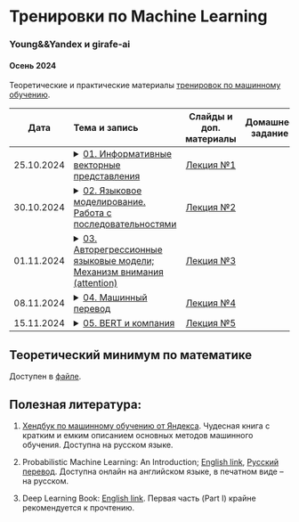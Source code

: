 # Тренировки по Machine Learning
### Young&&Yandex и girafe-ai
#### Осень 2024

Теоретические и практические материалы [тренировок по машинному обучению](https://yandex.ru/yaintern/training/ml-training).


| Дата | Тема и запись | Слайды и доп. материалы | Домашнее задание | Тест для самопроверки |
|:------:|:------------------------------------|:-----------------------:|:-----------------------:|:----------------------:|
| 25.10.2024 | <details><summary>[01. Информативные векторные представления](https://youtube.com/live/HL0X4QJ23Cw)</summary><br>1. Правдоподобие/Likelihood<br>2. Векторное представление текста<br>3. Информативные векторные представления – Эмбеддинги<br>4. Построение эмбеддингов для слов; word2vec</details> | [Лекция №1](./training01_intro_word2vec/lecture01_ml_training_24f.pdf) | | |
| 30.10.2024 | <details><summary>[02. Языковое моделирование. Работа с последовательностями](https://youtube.com/live/97gSmB_1GLI)</summary><br>1. Генеративные модели до ChatGPT<br>2. Обработка последовательностей<br>3. Рекуррентный блок; RNN<br>4. Затухание (и взрыв) градиентов<br> 5. Усложняя RNN – LSTM</details> | [Лекция №2](./training02_language_modeling_rnn/lecture02_ml_training_24f.pdf) | | |
| 01.11.2024 | <details><summary>[03. Авторегрессионные языковые модели; Механизм внимания (attention)](https://youtube.com/live/9duNrQBjl78)</summary><br>1. Авторегрессионные языковые модели<br>Лучевой поиск  (beam search)<br>(Self-)Attention – механизм внимания<br>4. Непосредственно Self-Attention <br>5. Outro про машинный перевод</details> | [Лекция №3](./training03_more_lm_and_attention/lecture03_ml_training_24f.pdf) | | |
| 08.11.2024 | <details><summary>[04. Машинный перевод](https://youtube.com/live/J6HKzzSUGUE)</summary><br>1. <br></details> | [Лекция №4](./training04_machine_translation/lecture04_ml_training_24f.pdf) | | |
| 15.11.2024 | <details><summary>[05. BERT и компания](https://youtube.com/live/jmRFFNylcQs)</summary><br>1. <br></details> | [Лекция №5](./training05_bert_and_co/lecture05_ml_training_24f.pdf) | | |

## Теоретический минимум по математике

Доступен в [файле](./prerequisites.md).

  

## Полезная литература:

1. [Хендбук по машинному обучению от Яндекса](https://academy.yandex.ru/dataschool/book). Чудесная книга с кратким и емким описанием основных методов машинного обучения. Доступна на русском языке.

2. Probabilistic Machine Learning: An Introduction; [English link](https://probml.github.io/pml-book/book1.html), [Русский перевод](https://dmkpress.com/catalog/computer/data/978-5-93700-119-1/). Доступна онлайн на английском языке, в печатном виде – на русском.

3. Deep Learning Book: [English link](https://www.deeplearningbook.org/). Первая часть (Part I) крайне рекомендуется к прочтению.
